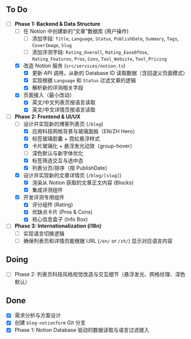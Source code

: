 ## To Do
- [ ] **Phase 1: Backend & Data Structure**
  - [ ] 在 Notion 中创建新的“文章”数据库 (用户操作)
    - [ ] 添加字段: `Title`, `Language`, `Status`, `PublishDate`, `Summary`, `Tags`, `CoverImage`, `Slug`
    - [ ] 添加评测字段: `Rating_Overall`, `Rating_EaseOfUse`, `Rating_Features`, `Pros`, `Cons`, `Tool_Website`, `Tool_Pricing`
  - [x] 改造 Notion 服务 (`src/services/notion.ts`)
    - [x] 更新 API 调用，从新的 Database ID 读取数据（含回退父页面模式）
    - [x] 实现根据 `Language` 和 `Status` 过滤文章的逻辑
    - [x] 解析新的评测相关字段
  - [x] 页面接入（最小改动）
    - [x] 英文/中文列表页按语言读取
    - [x] 英文/中文详情页按语言读取
- [ ] **Phase 2: Frontend & UI/UX**
  - [ ] 设计并实现新的博客列表页 (`/blog`)
    - [x] 应用科技网格背景与玻璃面板（EN/ZH Hero）
    - [x] 标签玻璃胶囊 + 霓虹悬浮样式
    - [x] 卡片玻璃化 + 悬浮发光动效（group-hover）
    - [ ] 深色默认与新字体优化
    - [x] 标签筛选交互与选中态
    - [x] 列表分页/排序（按 PublishDate）
  - [x] 设计并实现新的文章详情页 (`/blog/[slug]`)
    - [x] 渲染从 Notion 获取的文章正文内容 (Blocks)
    - [x] 集成评测组件
  - [x] 开发评测专用组件
    - [x] 评分组件 (Rating)
    - [x] 优缺点卡片 (Pros & Cons)
    - [x] 核心信息盒子 (Info Box)
- [ ] **Phase 3: Internationalization (i18n)**
  - [ ] 实现语言切换逻辑
  - [ ] 确保列表页和详情页能根据 URL (`/en/` or `/zh/`) 显示对应语言内容

## Doing
- [ ] Phase 2: 列表页科技风格视觉改造与交互细节（悬浮发光、网格纹理、深色默认）

## Done
- [x] 需求分析与方案设计
- [x] 创建 `blog-notionform` Git 分支
- [x] Phase 1: Notion Database 驱动的数据读取与语言过滤接入
